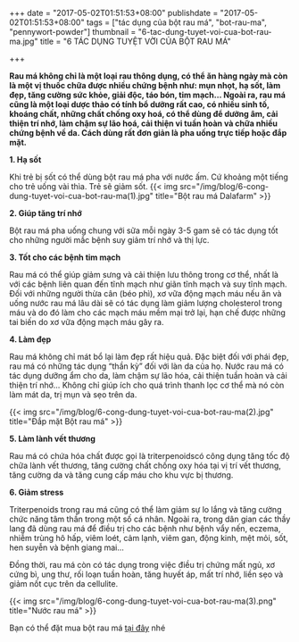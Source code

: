 +++
date = "2017-05-02T01:51:53+08:00"
publishdate = "2017-05-02T01:51:53+08:00"
tags = ["tác dụng của bột rau má", "bot-rau-ma", "pennywort-powder"]
thumbnail = "6-tac-dung-tuyet-voi-cua-bot-rau-ma.jpg"
title = "6 TÁC DỤNG TUYỆT VỜI CỦA BỘT RAU MÁ"

+++
 
**Rau má không chỉ là một loại rau thông dụng, có thể ăn hàng ngày mà còn là một vị thuốc chữa được nhiều chứng bệnh như: mụn nhọt, hạ sốt, làm đẹp, tăng cường sức khỏe, giải độc, táo bón, tim mạch… Ngoài ra, rau má cũng là một loại dược thảo có tính bổ dưỡng rất cao, có nhiều sinh tố, khoáng chất, những chất chống oxy hoá, có thể dùng để dưỡng âm, cải thiện trí nhớ, làm chậm sự lão hoá, cải thiện vi tuần hoàn và chữa nhiều chứng bệnh về da. Cách dùng rất đơn giản là pha uống trực tiếp hoặc đắp mặt.**

**1. Hạ sốt**

Khi trẻ bị sốt có thể dùng bột rau má pha với nước ấm. Cứ khoảng một tiếng cho trẻ uống vài thìa. Trẻ sẽ giảm sốt.
{{< img src="/img/blog/6-cong-dung-tuyet-voi-cua-bot-rau-ma(1).jpg" title="Bột rau má Dalafarm" >}}

**2. Giúp tăng trí nhớ**

Bột rau má pha uống chung với sữa mỗi ngày 3-5 gam sẽ có tác dụng tốt cho những người mắc bệnh suy giảm trí nhớ và thị lực.

**3. Tốt cho các bệnh tim mạch**

Rau má có thể giúp giảm sưng và cải thiện lưu thông trong cơ thể, nhất là với các bệnh liên quan đến tĩnh mạch như giãn tĩnh mạch và suy tĩnh mạch. Đối với những người thừa cân (béo phì), xơ vữa động mạch máu nếu ăn và uống nước  rau má lâu dài sẽ có tác dụng làm giảm lượng cholesterol trong máu và do đó làm cho các mạch máu mềm mại trở lại, hạn chế được những tai biến do xơ vữa động mạch máu gây ra.

**4. Làm đẹp**

Rau má không chỉ mát bổ lại làm đẹp rất hiệu quả. Đặc biệt đối với phái đẹp, rau má có những tác dụng “thần kỳ” đối với làn da của họ. Nước rau má có tác dụng dưỡng ẩm cho da, làm chậm sự lão hóa, cải thiện tuần hoàn và cải thiện trí nhớ… Không chỉ giúp ích cho quá trình thanh lọc cơ thể mà nó còn làm mát da, trị mụn và sẹo trên da.

{{< img src="/img/blog/6-cong-dung-tuyet-voi-cua-bot-rau-ma(2).jpg" title="Đắp mặt Bột rau má" >}}

**5. Làm lành vết thương**

Rau má có chứa hóa chất được gọi là triterpenoidscó công dụng tăng tốc độ chữa lành vết thương, tăng cường chất chống oxy hóa tại vị trí vết thương, tăng cường da và tăng cung cấp máu cho khu vực bị thương.

**6. Giảm stress**

Triterpenoids trong rau má cũng có thể làm giảm sự lo lắng và tăng cường chức năng tâm thần trong một số cá nhân. Ngoài ra, trong dân gian các thầy lang đã dùng rau má để điều trị cho các bệnh như bệnh vẩy nến, eczema, nhiễm trùng hô hấp, viêm loét, cảm lạnh, viêm gan, động kinh, mệt mỏi, sốt, hen suyễn và bệnh giang mai... 

Đồng thời, rau má còn có tác dụng trong việc điều trị chứng mất ngủ, xơ cứng bì, ung thư, rối loạn tuần hoàn, tăng huyết áp, mất trí nhớ, liền sẹo và giảm nốt cục trên da cellulite.

{{< img src="/img/blog/6-cong-dung-tuyet-voi-cua-bot-rau-ma(3).png" title="Nước rau má" >}}

Bạn có thể đặt mua bột rau má [tại đây](/san-pham/bot-rau-ma-100g/) nhé
